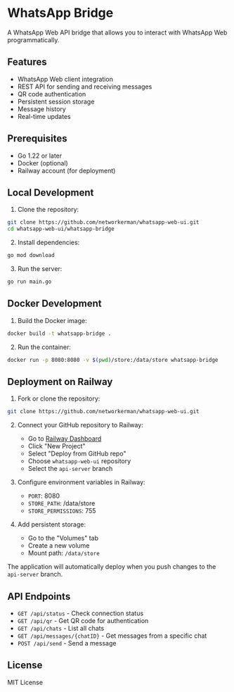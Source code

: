 # WhatsApp Bridge

A WhatsApp Web API bridge that allows you to interact with WhatsApp Web programmatically.

## Features

- WhatsApp Web client integration
- REST API for sending and receiving messages
- QR code authentication
- Persistent session storage
- Message history
- Real-time updates

## Prerequisites

- Go 1.22 or later
- Docker (optional)
- Railway account (for deployment)

## Local Development

1. Clone the repository:
```bash
git clone https://github.com/networkerman/whatsapp-web-ui.git
cd whatsapp-web-ui/whatsapp-bridge
```

2. Install dependencies:
```bash
go mod download
```

3. Run the server:
```bash
go run main.go
```

## Docker Development

1. Build the Docker image:
```bash
docker build -t whatsapp-bridge .
```

2. Run the container:
```bash
docker run -p 8080:8080 -v $(pwd)/store:/data/store whatsapp-bridge
```

## Deployment on Railway

1. Fork or clone the repository:
```bash
git clone https://github.com/networkerman/whatsapp-web-ui.git
```

2. Connect your GitHub repository to Railway:
   - Go to [Railway Dashboard](https://railway.app/dashboard)
   - Click "New Project"
   - Select "Deploy from GitHub repo"
   - Choose `whatsapp-web-ui` repository
   - Select the `api-server` branch

3. Configure environment variables in Railway:
   - `PORT`: 8080
   - `STORE_PATH`: /data/store
   - `STORE_PERMISSIONS`: 755

4. Add persistent storage:
   - Go to the "Volumes" tab
   - Create a new volume
   - Mount path: `/data/store`

The application will automatically deploy when you push changes to the `api-server` branch.

## API Endpoints

- `GET /api/status` - Check connection status
- `GET /api/qr` - Get QR code for authentication
- `GET /api/chats` - List all chats
- `GET /api/messages/{chatID}` - Get messages from a specific chat
- `POST /api/send` - Send a message

## License

MIT License 